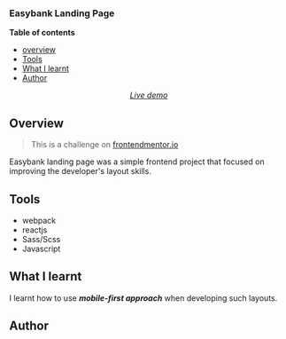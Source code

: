 ### Easybank Landing Page

**Table of contents**

- [overview](#overview "overview")
- [Tools](#tools "tools")
- [What I learnt](#what-i-learnt "tools")
- [Author](#author "author")

<center> <a href="https://katongole-isaac.github.io/easybank/" title="Easybank landing Page"> <i> Live demo </i> </a> </center>


## **Overview**

> This is a challenge on [frontendmentor.io](https://www.frontendmentor.io/challenges/easybank-landing-page-WaUhkoDN "Easybank landing page")

Easybank landing page was a simple frontend project that focused on improving the developer's layout skills.

## **Tools**

- webpack
- reactjs
- Sass/Scss
- Javascript

## **What I learnt**

I learnt how to use **_mobile-first approach_** when developing such layouts.

## **Author**

